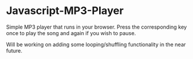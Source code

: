 # Javascript-MP3-Player

Simple MP3 player that runs in your browser. Press the corresponding key once to play the song and again if you wish to pause. 

Will be working on adding some looping/shuffling functionality in the near future.
